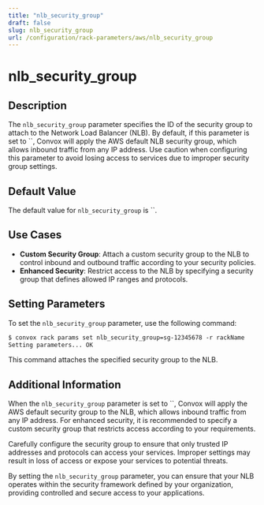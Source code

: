 ```yaml
---
title: "nlb_security_group"
draft: false
slug: nlb_security_group
url: /configuration/rack-parameters/aws/nlb_security_group
---
```


# nlb_security_group

## Description
The `nlb_security_group` parameter specifies the ID of the security group to attach to the Network Load Balancer (NLB). By default, if this parameter is set to ``, Convox will apply the AWS default NLB security group, which allows inbound traffic from any IP address. Use caution when configuring this parameter to avoid losing access to services due to improper security group settings.

## Default Value
The default value for `nlb_security_group` is ``.

## Use Cases
- **Custom Security Group**: Attach a custom security group to the NLB to control inbound and outbound traffic according to your security policies.
- **Enhanced Security**: Restrict access to the NLB by specifying a security group that defines allowed IP ranges and protocols.

## Setting Parameters
To set the `nlb_security_group` parameter, use the following command:
```html
$ convox rack params set nlb_security_group=sg-12345678 -r rackName
Setting parameters... OK
```
This command attaches the specified security group to the NLB.

## Additional Information
When the `nlb_security_group` parameter is set to ``, Convox will apply the AWS default security group to the NLB, which allows inbound traffic from any IP address. For enhanced security, it is recommended to specify a custom security group that restricts access according to your requirements.

Carefully configure the security group to ensure that only trusted IP addresses and protocols can access your services. Improper settings may result in loss of access or expose your services to potential threats.

By setting the `nlb_security_group` parameter, you can ensure that your NLB operates within the security framework defined by your organization, providing controlled and secure access to your applications.
